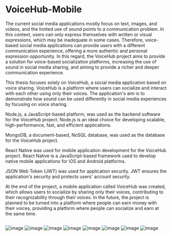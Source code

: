 # VoiceHub-Mobile

The current social media applications mostly focus on text, images, and videos, and the limited use of sound points to a communication problem. In this context, users can only express themselves with written or visual expressions, which may be inadequate in some cases. Therefore, voice-based social media applications can provide users with a different communication experience, offering a more authentic and personal expression opportunity. In this regard, the VoiceHub project aims to provide a solution for voice-based socialization platforms, increasing the use of sound in social media sharing, and aiming to provide a richer and deeper communication experience.

This thesis focuses solely on VoiceHub, a social media application based on voice sharing. VoiceHub is a platform where users can socialize and interact with each other using only their voices. The application's aim is to demonstrate how sound can be used differently in social media experiences by focusing on voice sharing.

Node.js, a JavaScript-based platform, was used as the backend software for the VoiceHub project. Node.js is an ideal choice for developing scalable, high-performance, fast, and efficient applications.

MongoDB, a document-based, NoSQL database, was used as the database for the VoiceHub project.

React Native was used for mobile application development for the VoiceHub project. React Native is a JavaScript-based framework used to develop native mobile applications for iOS and Android platforms.

JSON Web Token (JWT) was used for application security. JWT ensures the application's security and protects users' account security.

At the end of the project, a mobile application called VoiceHub was created, which allows users to socialize by sharing only their voices, contributing to their recognizability through their voices. In the future, the project is planned to be turned into a platform where people can earn money with their voices, providing a platform where people can socialize and earn at the same time.


<div style="display:flex; flex-direction:row;">

![image](https://user-images.githubusercontent.com/59453560/235859749-ff344ebc-4ff1-4c93-af05-ef9efdfad306.png)
![image](https://user-images.githubusercontent.com/59453560/235859944-80b527e1-38a4-4524-85d4-de985b1c8c8d.png)
![image](https://user-images.githubusercontent.com/59453560/235859977-b7b58173-85c1-4ef4-ac00-5518832cee48.png)
![image](https://user-images.githubusercontent.com/59453560/235860033-b7a9f8bc-ccc1-41dc-9b22-ef887c1fb960.png)
![image](https://user-images.githubusercontent.com/59453560/235860076-06f388fb-7f85-4fb5-afd1-d00c0a75d545.png)
![image](https://user-images.githubusercontent.com/59453560/235860108-6ab5f9c3-a17f-428c-ae11-5a939eb109fc.png)
![image](https://user-images.githubusercontent.com/59453560/235860139-3edf11b4-5220-4acf-a72d-56cab96241bb.png)
![image](https://user-images.githubusercontent.com/59453560/235860149-380632cf-7633-426b-8e72-7e55dffd59e4.png)

  </div>

